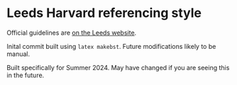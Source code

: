 # Leeds Harvard referencing style

Official guidelines are [on the Leeds website](https://library.leeds.ac.uk/referencing-examples//9/leeds-harvard).

Inital commit built using `latex makebst`. Future modifications likely to be manual.

Built specifically for Summer 2024. May have changed if you are seeing this in the future.
